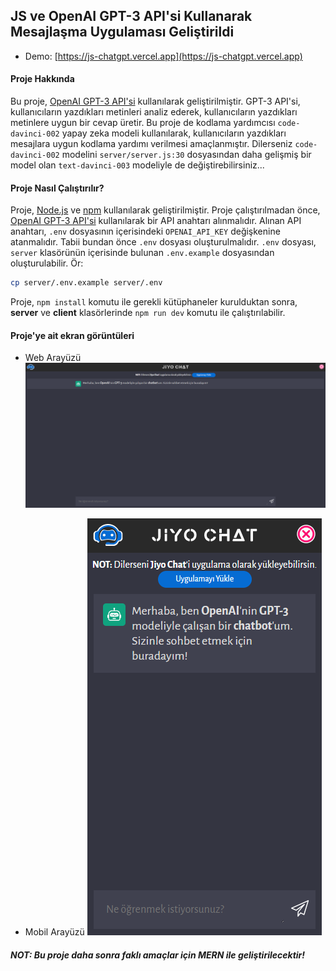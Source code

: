 ## JS ve OpenAI GPT-3 API'si Kullanarak Mesajlaşma Uygulaması Geliştirildi

- Demo: [https://js-chatgpt.vercel.app](https://js-chatgpt.vercel.app)

#### Proje Hakkında

Bu proje, [OpenAI GPT-3 API'si](https://openai.com/blog/openai-api/) kullanılarak geliştirilmiştir. GPT-3 API'si, kullanıcıların yazdıkları metinleri analiz ederek, kullanıcıların yazdıkları metinlere uygun bir cevap üretir. Bu proje de kodlama yardımcısı `code-davinci-002` yapay zeka modeli kullanılarak, kullanıcıların yazdıkları mesajlara uygun kodlama yardımı verilmesi amaçlanmıştır. Dilerseniz `code-davinci-002` modelini `server/server.js:30` dosyasından daha gelişmiş bir model olan `text-davinci-003` modeliyle de değiştirebilirsiniz...

#### Proje Nasıl Çalıştırılır?

Proje, [Node.js](https://nodejs.org/en/) ve [npm](https://www.npmjs.com/) kullanılarak geliştirilmiştir. Proje çalıştırılmadan önce, [OpenAI GPT-3 API'si](https://openai.com/blog/openai-api/) kullanılarak bir API anahtarı alınmalıdır. Alınan API anahtarı, `.env` dosyasının içerisindeki `OPENAI_API_KEY` değişkenine atanmalıdır. Tabii bundan önce `.env` dosyası oluşturulmalıdır. `.env` dosyası, `server` klasörünün içerisinde bulunan `.env.example` dosyasından oluşturulabilir. 
Ör:
```bash
cp server/.env.example server/.env
```

Proje, `npm install` komutu ile gerekli kütüphaneler kurulduktan sonra, **server** ve **client** klasörlerinde `npm run dev` komutu ile çalıştırılabilir.


#### Proje'ye ait ekran görüntüleri

- Web Arayüzü
![Web](/client/assets/ss/web.png)

- Mobil Arayüzü
![Mobil](/client/assets/ss/mobile.png)

##### **NOT:** Bu proje daha sonra faklı amaçlar için **MERN** ile geliştirilecektir!